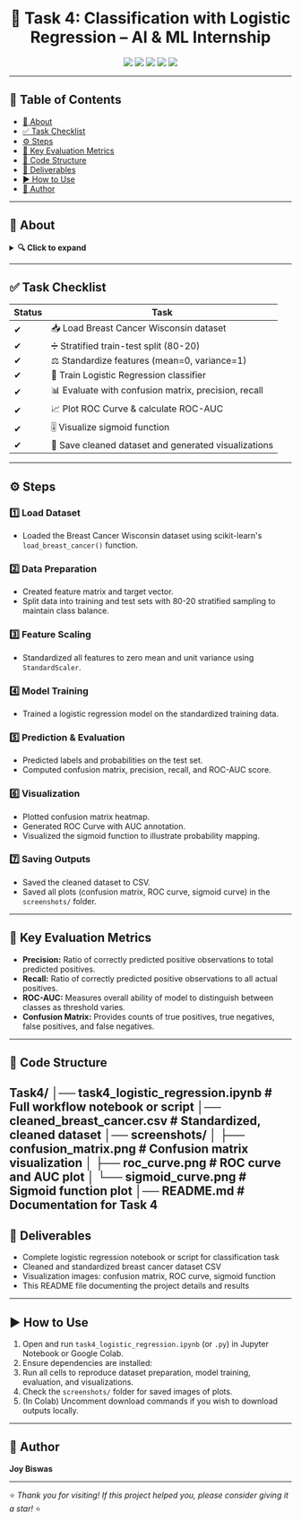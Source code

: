 <!-- Elegant Header -->
<h1 align="center">🧬 Task 4: Classification with Logistic Regression – AI & ML Internship</h1>
<p align="center">
  <img src="https://img.shields.io/badge/Status-✅%20Completed-success?style=for-the-badge" />
  <img src="https://img.shields.io/badge/Python-3.8%2B-blue?style=for-the-badge&logo=python" />
  <img src="https://img.shields.io/badge/Jupyter-Notebook-orange?style=for-the-badge&logo=jupyter" />
  <img src="https://img.shields.io/badge/Dataset-Breast%20Cancer-lightgrey?style=for-the-badge" />
  <img src="https://img.shields.io/badge/License-MIT-green?style=for-the-badge" />
</p>

---

## 📜 Table of Contents
- [📖 About](#-about)
- [✅ Task Checklist](#-task-checklist)
- [⚙ Steps](#-steps)
- [📝 Key Evaluation Metrics](#-key-evaluation-metrics)
- [📂 Code Structure](#-code-structure)
- [📁 Deliverables](#-deliverables)
- [▶ How to Use](#-how-to-use)
- [👤 Author](#-author)

---

## 📖 About
<details>
<summary><b>🔍 Click to expand</b></summary>

This task involves building a **binary classifier** using **Logistic Regression** to predict whether a tumor is malignant or benign based on features from the **Breast Cancer Wisconsin dataset**.

Main objectives include:
- Loading and preparing the dataset  
- Splitting data into stratified training and testing sets  
- Standardizing features for improved model performance  
- Training a logistic regression classifier  
- Evaluating using confusion matrix, precision, recall, ROC curve, and ROC-AUC  
- Visualizing the sigmoid function and important model metrics  
- Saving the cleaned data and outputs for documentation and presentation  

This provides a clear and practical example of logistic regression for medical diagnosis applications.

</details>

---

## ✅ Task Checklist
| Status | Task |
|--------|------|
| ✔ | 📥 Load Breast Cancer Wisconsin dataset |
| ✔ | ➗ Stratified train-test split (80-20) |
| ✔ | ⚖️ Standardize features (mean=0, variance=1) |
| ✔ | 🤖 Train Logistic Regression classifier |
| ✔ | 📊 Evaluate with confusion matrix, precision, recall |
| ✔ | 📈 Plot ROC Curve & calculate ROC-AUC |
| ✔ | 🎚 Visualize sigmoid function |
| ✔ | 💾 Save cleaned dataset and generated visualizations |

---

## ⚙ Steps

### **1️⃣ Load Dataset**
- Loaded the Breast Cancer Wisconsin dataset using scikit-learn's `load_breast_cancer()` function.

### **2️⃣ Data Preparation**
- Created feature matrix and target vector.  
- Split data into training and test sets with 80-20 stratified sampling to maintain class balance.  

### **3️⃣ Feature Scaling**
- Standardized all features to zero mean and unit variance using `StandardScaler`.

### **4️⃣ Model Training**
- Trained a logistic regression model on the standardized training data.

### **5️⃣ Prediction & Evaluation**
- Predicted labels and probabilities on the test set.  
- Computed confusion matrix, precision, recall, and ROC-AUC score.

### **6️⃣ Visualization**
- Plotted confusion matrix heatmap.  
- Generated ROC Curve with AUC annotation.  
- Visualized the sigmoid function to illustrate probability mapping.

### **7️⃣ Saving Outputs**
- Saved the cleaned dataset to CSV.  
- Saved all plots (confusion matrix, ROC curve, sigmoid curve) in the `screenshots/` folder.

---

## 📝 Key Evaluation Metrics

- **Precision:** Ratio of correctly predicted positive observations to total predicted positives.  
- **Recall:** Ratio of correctly predicted positive observations to all actual positives.  
- **ROC-AUC:** Measures overall ability of model to distinguish between classes as threshold varies.  
- **Confusion Matrix:** Provides counts of true positives, true negatives, false positives, and false negatives.

---

## 📂 Code Structure
Task4/
│── task4_logistic_regression.ipynb # Full workflow notebook or script
│── cleaned_breast_cancer.csv # Standardized, cleaned dataset
│── screenshots/
│ ├── confusion_matrix.png # Confusion matrix visualization
│ ├── roc_curve.png # ROC curve and AUC plot
│ └── sigmoid_curve.png # Sigmoid function plot
│── README.md # Documentation for Task 4
---

## 📁 Deliverables

- Complete logistic regression notebook or script for classification task  
- Cleaned and standardized breast cancer dataset CSV  
- Visualization images: confusion matrix, ROC curve, sigmoid function  
- This README file documenting the project details and results  

---

## ▶ How to Use

1. Open and run `task4_logistic_regression.ipynb` (or `.py`) in Jupyter Notebook or Google Colab.  
2. Ensure dependencies are installed:
3. Run all cells to reproduce dataset preparation, model training, evaluation, and visualizations.  
4. Check the `screenshots/` folder for saved images of plots.  
5. (In Colab) Uncomment download commands if you wish to download outputs locally.

---

## 👤 Author

**Joy Biswas**  

---

⭐ _Thank you for visiting! If this project helped you, please consider giving it a star!_ ⭐
